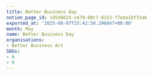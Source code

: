 ```yaml
---
title: Better Business Day
notion_page_id: 1d5d6625-c679-80c7-8153-f7eda1bf33a6
exported_at: '2025-08-07T15:42:58.296647+00:00'
month: May
name: Better Business Day
organisations:
- Better Business Act
SDGs:
- 8
- 9
---
```


